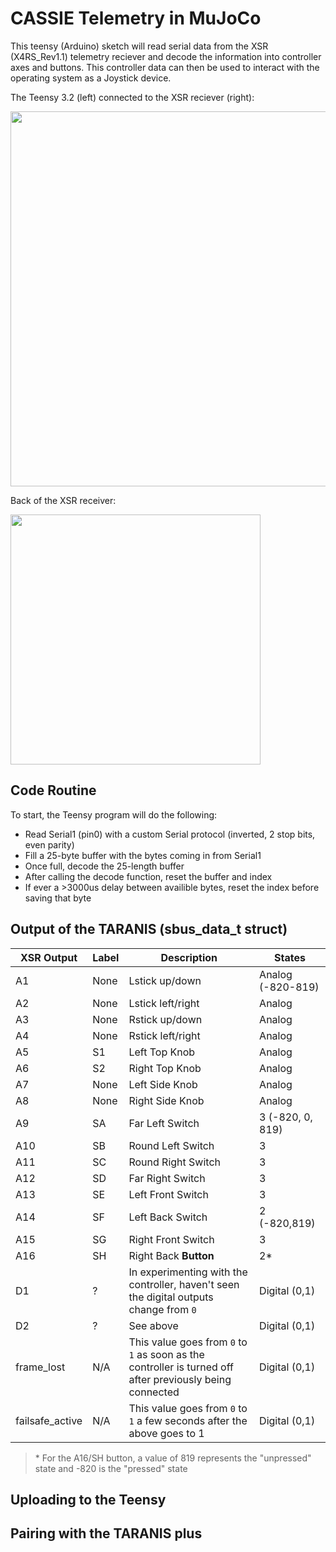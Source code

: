 # CASSIE Telemetry in MuJoCo 

This teensy (Arduino) sketch will read serial data from the XSR (X4RS_Rev1.1) telemetry reciever and decode the information into controller axes and buttons.  This controller data can then be used to interact with the operating system as a Joystick device.

The Teensy 3.2 (left) connected to the XSR reciever (right):

<img src="http://i.imgur.com/vlCQ2Rf.jpg?1" width="600"> 

Back of the XSR receiver:

<img src="http://i.imgur.com/2jpbEeh.jpg?1" width="400"> 

## Code Routine

To start, the Teensy program will do the following:

* Read Serial1 (pin0) with a custom Serial protocol (inverted, 2 stop bits, even parity)
* Fill a 25-byte buffer with the bytes coming in from Serial1
* Once full, decode the 25-length buffer
* After calling the decode function, reset the buffer and index
* If ever a >3000us delay between availible bytes, reset the index before saving that byte

## Output of the TARANIS (sbus_data_t struct)

XSR Output | Label | Description | States
--- | --- | --- | ---
A1 | None | Lstick up/down | Analog (-820-819)
A2 | None | Lstick left/right | Analog
A3 | None | Rstick up/down | Analog
A4 | None | Rstick left/right | Analog
A5 | S1 | Left Top Knob | Analog
A6 | S2 | Right Top Knob  | Analog
A7 | None | Left Side Knob | Analog
A8 | None | Right Side Knob | Analog
A9 | SA | Far Left Switch | 3 (-820, 0, 819)
A10 | SB | Round Left Switch | 3
A11 | SC | Round Right Switch | 3
A12 | SD | Far Right Switch | 3
A13 | SE | Left Front Switch | 3
A14 | SF | Left Back Switch | 2 (-820,819)
A15 | SG | Right Front Switch | 3
A16 | SH | Right Back **Button** | 2\*
D1 | ? | In experimenting with the controller, haven't seen the digital outputs change from `0` | Digital (0,1)
D2 | ? | See above | Digital (0,1)
frame_lost | N/A | This value goes from `0` to `1` as soon as the controller is turned off after previously being connected | Digital (0,1)
failsafe_active | N/A | This value goes from `0` to `1` a few seconds after the above goes to 1 | Digital (0,1)

>\* For the A16/SH button, a value of 819 represents the "unpressed" state and -820 is the "pressed" state

## Uploading to the Teensy

## Pairing with the TARANIS plus
